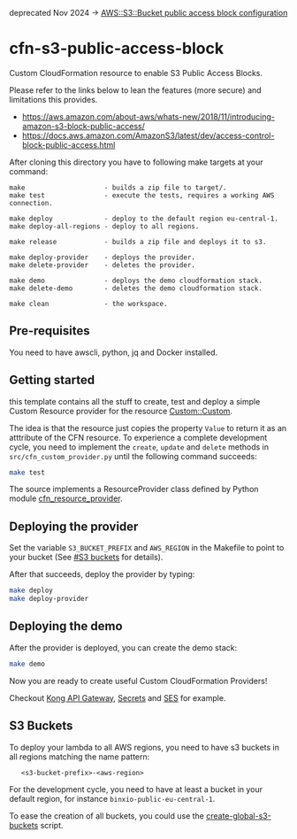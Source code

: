 deprecated Nov 2024 -> [AWS::S3::Bucket public access block configuration](https://docs.aws.amazon.com/AWSCloudFormation/latest/UserGuide/aws-properties-s3-bucket-publicaccessblockconfiguration.html)
# cfn-s3-public-access-block

Custom CloudFormation resource to enable S3 Public Access Blocks.

Please refer to the links below to lean the features (more secure) and limitations this provides.

- https://aws.amazon.com/about-aws/whats-new/2018/11/introducing-amazon-s3-block-public-access/
- https://docs.aws.amazon.com/AmazonS3/latest/dev/access-control-block-public-access.html


After cloning this directory you have to following make targets at your command:

```
make                    - builds a zip file to target/.
make test               - execute the tests, requires a working AWS connection.

make deploy             - deploy to the default region eu-central-1.
make deploy-all-regions - deploy to all regions.

make release            - builds a zip file and deploys it to s3.

make deploy-provider    - deploys the provider.
make delete-provider    - deletes the provider.

make demo               - deploys the demo cloudformation stack.
make delete-demo        - deletes the demo cloudformation stack.

make clean              - the workspace.
```

## Pre-requisites
You need to have awscli, python, jq and Docker installed.



## Getting started
this template  contains all the stuff to create, test and deploy a simple Custom Resource provider for the resource [Custom::Custom](docs/Custom.md).

The idea is that the resource just copies the property `Value` to return it as an atttribute of the CFN resource.  To experience a complete development cycle, you need to implement the `create`, `update` and `delete` methods in `src/cfn_custom_provider.py` 
until the following command succeeds:

```sh
make test
```

The source implements a ResourceProvider class defined by Python module [cfn\_resource\_provider](https://pypi.python.org/pypi/cfn-resource-provider).


## Deploying the provider
Set the variable `S3_BUCKET_PREFIX` and `AWS_REGION` in the Makefile to point to your bucket (See [#S3 buckets](#s3buckets) for details).

After that succeeds, deploy the provider by typing:

```sh
make deploy
make deploy-provider
```

## Deploying the demo
After the provider is deployed, you can create the demo stack:

```sh
make demo
```

Now you are ready to create useful Custom CloudFormation Providers!

Checkout [Kong API Gateway](https://github.com/binxio/cfn-kong-provider), [Secrets](https://github.com/binxio/cfn-secret-provider) and [SES](https://github.com/binxio/cfn-ses-provider) for example.

## S3 Buckets
<a id="s3bucket"></a> 
To deploy your lambda to all AWS regions, you need to have s3 buckets in all regions matching the name pattern:

```
   <s3-bucket-prefix>-<aws-region>
```
For the development cycle, you need to have at least a bucket in your default region, for instance `binxio-public-eu-central-1`.

To ease the creation of all buckets, you could use the [create-global-s3-buckets](https://github.com/binxio/create-global-s3-buckets) script.
